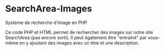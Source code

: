 # SearchArea-Images
Système de recherche d'image en PHP


Ce code PHP et HTML permet de rechercher des images sur notre site SearchArea (pas encore sorti). Il peut également être "entraîné" par vous-même en y ajoutant des images avec un titre et une description.
